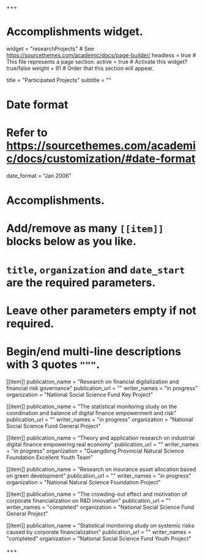 +++
# Accomplishments widget.
widget = "researchProjects"  # See https://sourcethemes.com/academic/docs/page-builder/
headless = true  # This file represents a page section.
active = true  # Activate this widget? true/false
weight = 91  # Order that this section will appear.

title = "Participated Projects"
subtitle = ""

# Date format
#   Refer to https://sourcethemes.com/academic/docs/customization/#date-format
date_format = "Jan 2006"

# Accomplishments.
#   Add/remove as many `[[item]]` blocks below as you like.
#   `title`, `organization` and `date_start` are the required parameters.
#   Leave other parameters empty if not required.
#   Begin/end multi-line descriptions with 3 quotes `"""`.
 


[[item]]
  publication_name = "Research on financial digitalization and financial risk governance"
  publication_url = ""
  writer_names = "in progress"
  organization = "National Social Science Fund Key Project"

[[item]]
  publication_name = "The statistical monitoring study on the coordination and balance of digital finance empowerment and risk"
  publication_url = ""
  writer_names = "in progress"
  organization = "National Social Science Fund General Project"

[[item]]
  publication_name = "Theory and application research on industrial digital finance empowering real economy"
  publication_url = ""
  writer_names = "in progress"
  organization = "Guangdong Provincial Natural Science Foundation Excellent Youth Team"

[[item]]
  publication_name = "Research on insurance asset allocation based on green development"
  publication_url = ""
  writer_names = "in progress"
  organization = "National Natural Science Foundation Project"

[[item]]
  publication_name = "The crowding-out effect and motivation of corporate financialization on R&D innovation"
  publication_url = ""
  writer_names = "completed"
  organization = "National Social Science Fund General Project"

[[item]]
  publication_name = "Statistical monitoring study on systemic risks caused by corporate financialization"
  publication_url = ""
  writer_names = "completed"
  organization = "National Social Science Fund Youth Project"
  

+++


